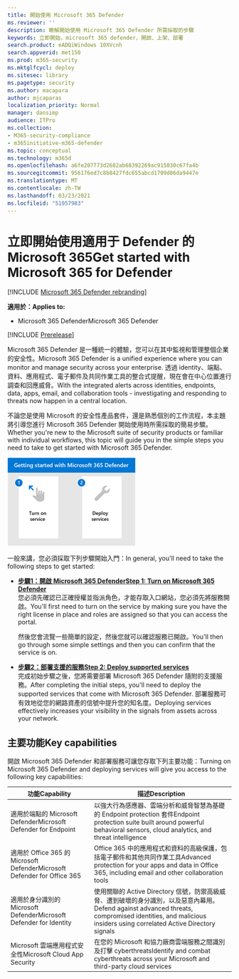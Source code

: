 ```yaml
---
title: 開始使用 Microsoft 365 Defender
ms.reviewer: ''
description: 瞭解開始使用 Microsoft 365 Defender 所需採取的步驟
keywords: 立即開始，microsoft 365 defender，開啟、上架、部署
search.product: eADQiWindows 10XVcnh
search.appverid: met150
ms.prod: m365-security
ms.mktglfcycl: deploy
ms.sitesec: library
ms.pagetype: security
ms.author: macapara
author: mjcaparas
localization_priority: Normal
manager: dansimp
audience: ITPro
ms.collection:
- M365-security-compliance
- m365initiative-m365-defender
ms.topic: conceptual
ms.technology: m365d
ms.openlocfilehash: a6fe207773d2682ab68392269ac915030c67fa4b
ms.sourcegitcommit: 956176ed7c8b8427fdc655abcd1709d86da9447e
ms.translationtype: MT
ms.contentlocale: zh-TW
ms.lasthandoff: 03/23/2021
ms.locfileid: "51057983"
---
```

# <a name="get-started-with-microsoft-365-for-defender"></a><span data-ttu-id="49f4f-104">立即開始使用適用于 Defender 的 Microsoft 365</span><span class="sxs-lookup"><span data-stu-id="49f4f-104">Get started with Microsoft 365 for Defender</span></span>

[!INCLUDE [Microsoft 365 Defender rebranding](../includes/microsoft-defender.md)]

<span data-ttu-id="49f4f-105">**適用於：**</span><span class="sxs-lookup"><span data-stu-id="49f4f-105">**Applies to:**</span></span>
- <span data-ttu-id="49f4f-106">Microsoft 365 Defender</span><span class="sxs-lookup"><span data-stu-id="49f4f-106">Microsoft 365 Defender</span></span>

[!INCLUDE [Prerelease](../includes/prerelease.md)]

<span data-ttu-id="49f4f-107">Microsoft 365 Defender 是一種統一的體驗，您可以在其中監視和管理整個企業的安全性。</span><span class="sxs-lookup"><span data-stu-id="49f4f-107">Microsoft 365 Defender is a unified experience where you can monitor and manage security across your enterprise.</span></span> <span data-ttu-id="49f4f-108">透過 identity、端點、資料、應用程式、電子郵件及共同作業工具的整合式提醒，現在會在中心位置進行調查和回應威脅。</span><span class="sxs-lookup"><span data-stu-id="49f4f-108">With the integrated alerts across identities, endpoints, data, apps, email, and collaboration tools - investigating and responding to threats now happen in a central location.</span></span> 

<span data-ttu-id="49f4f-109">不論您是使用 Microsoft 的安全性產品套件，還是熟悉個別的工作流程，本主題將引導您進行 Microsoft 365 Defender 開始使用時所需採取的簡易步驟。</span><span class="sxs-lookup"><span data-stu-id="49f4f-109">Whether you're new to the Microsoft suite of security products or familiar with individual workflows, this topic will guide you in the simple steps you need to take to get started with Microsoft 365 Defender.</span></span>

![Microsoft 365 Defender 步驟快速入門的影像](../../media/mtp/get-started-m365d.png)

<span data-ttu-id="49f4f-111">一般來講，您必須採取下列步驟開始入門：</span><span class="sxs-lookup"><span data-stu-id="49f4f-111">In general, you'll need to take the following steps to get started:</span></span>

- <span data-ttu-id="49f4f-112">**[步驟1：開啟 Microsoft 365 Defender](m365d-enable.md)**</span><span class="sxs-lookup"><span data-stu-id="49f4f-112">**[Step 1: Turn on Microsoft 365 Defender](m365d-enable.md)**</span></span> <br>
    <span data-ttu-id="49f4f-113">您必須先確認已正確授權並指派角色，才能存取入口網站，您必須先將服務開啟。</span><span class="sxs-lookup"><span data-stu-id="49f4f-113">You'll first need to turn on the service by making sure you have the right license in place and roles are assigned so that you can access the portal.</span></span> 

    <span data-ttu-id="49f4f-114">然後您會流覽一些簡單的設定，然後您就可以確認服務已開啟。</span><span class="sxs-lookup"><span data-stu-id="49f4f-114">You'll then go through some simple settings and then you can confirm that the service is on.</span></span>

- <span data-ttu-id="49f4f-115">**[步驟2：部署支援的服務](deploy-supported-services.md)**</span><span class="sxs-lookup"><span data-stu-id="49f4f-115">**[Step 2: Deploy supported services](deploy-supported-services.md)**</span></span> <br>
    <span data-ttu-id="49f4f-116">完成初始步驟之後，您將需要部署 Microsoft 365 Defender 隨附的支援服務。</span><span class="sxs-lookup"><span data-stu-id="49f4f-116">After completing the initial steps, you'll need to deploy the supported services that come with Microsoft 365 Defender.</span></span> <span data-ttu-id="49f4f-117">部署服務可有效地從您的網路資產的信號中提升您的知名度。</span><span class="sxs-lookup"><span data-stu-id="49f4f-117">Deploying services effectively increases your visibility in the signals from assets across your network.</span></span>


## <a name="key-capabilities"></a><span data-ttu-id="49f4f-118">主要功能</span><span class="sxs-lookup"><span data-stu-id="49f4f-118">Key capabilities</span></span>
<span data-ttu-id="49f4f-119">開啟 Microsoft 365 Defender 和部署服務可讓您存取下列主要功能：</span><span class="sxs-lookup"><span data-stu-id="49f4f-119">Turning on Microsoft 365 Defender and deploying services will give you access to the following key capabilities:</span></span>


| <span data-ttu-id="49f4f-120">功能</span><span class="sxs-lookup"><span data-stu-id="49f4f-120">Capability</span></span> | <span data-ttu-id="49f4f-121">描述</span><span class="sxs-lookup"><span data-stu-id="49f4f-121">Description</span></span> |
| ------ | ------ |
| <span data-ttu-id="49f4f-122">適用於端點的 Microsoft Defender</span><span class="sxs-lookup"><span data-stu-id="49f4f-122">Microsoft Defender for Endpoint</span></span> | <span data-ttu-id="49f4f-123">以強大行為感應器、雲端分析和威脅智慧為基礎的 Endpoint protection 套件</span><span class="sxs-lookup"><span data-stu-id="49f4f-123">Endpoint protection suite built around powerful behavioral sensors, cloud analytics, and threat intelligence</span></span> |
|<span data-ttu-id="49f4f-124">適用於 Office 365 的 Microsoft Defender</span><span class="sxs-lookup"><span data-stu-id="49f4f-124">Microsoft Defender for Office 365</span></span> | <span data-ttu-id="49f4f-125">Office 365 中的應用程式和資料的高級保護，包括電子郵件和其他共同作業工具</span><span class="sxs-lookup"><span data-stu-id="49f4f-125">Advanced protection for your apps and data in Office 365, including email and other collaboration tools</span></span> |
| <span data-ttu-id="49f4f-126">適用於身分識別的 Microsoft Defender</span><span class="sxs-lookup"><span data-stu-id="49f4f-126">Microsoft Defender for Identity</span></span> | <span data-ttu-id="49f4f-127">使用關聯的 Active Directory 信號，防禦高級威脅、遭到破壞的身分識別，以及惡意內幕用。</span><span class="sxs-lookup"><span data-stu-id="49f4f-127">Defend against advanced threats, compromised identities, and malicious insiders using correlated Active Directory signals</span></span> |
| <span data-ttu-id="49f4f-128">Microsoft 雲端應用程式安全性</span><span class="sxs-lookup"><span data-stu-id="49f4f-128">Microsoft Cloud App Security</span></span> | <span data-ttu-id="49f4f-129">在您的 Microsoft 和協力廠商雲端服務之間識別及打擊 cyberthreats</span><span class="sxs-lookup"><span data-stu-id="49f4f-129">Identify and combat cyberthreats across your Microsoft and third-party cloud services</span></span> |





